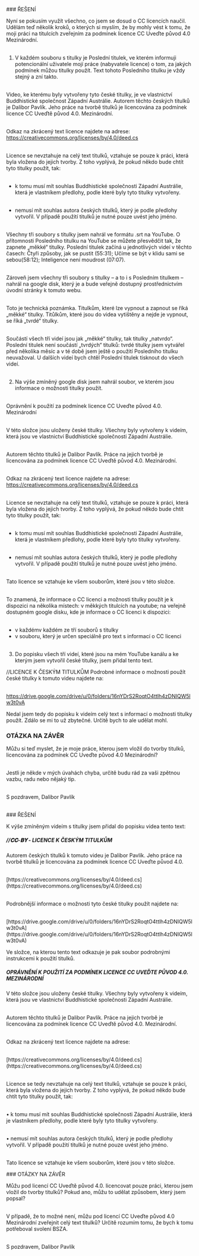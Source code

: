 <div id="anchor-reseni" markdown="1">
### ŘEŠENÍ
</div>

Nyní se pokusím využít všechno, co jsem se dosud o CC licencích naučil. Udělám teď několik kroků, o kterých si myslím, že by mohly vést k tomu, že moji práci na titulcích zveřejním za podmínek licence CC Uveďte původ 4.0 Mezinárodní. <br><br>

1. V každém souboru s titulky je Poslední titulek, ve kterém informuji potencionální uživatele mojí práce (nabyvatele licence) o tom, za jakých podmínek můžou titulky použít. Text tohoto Posledního titulku je vždy stejný a zní takto. <br><br>

Video, ke kterému byly vytvořeny tyto české titulky, je ve vlastnictví Buddhistické společnost Západní Austrálie. Autorem těchto českých titulků je Dalibor Pavlík. Jeho práce na tvorbě titulků je licencována za podmínek licence CC Uveďtě původ 4.0. Mezinárodní.<br><br>

Odkaz na zkrácený text licence najdete na adrese:
https://creativecommons.org/licenses/by/4.0/deed.cs
<br><br>

Licence se nevztahuje na celý text titulků, vztahuje se pouze k práci, která byla vložena do jejich tvorby. Z toho vyplývá, že pokud někdo bude chtít tyto titulky použít, tak:<br><br>

- k tomu musí mít souhlas Buddhistické společnosti Západní Austrálie, která je vlastníkem předlohy, podle které byly tyto titulky vytvořeny.
  <br><br>

- nemusí mít souhlas autora českých titulků, který je podle předlohy vytvořil. V případě použití titulků je nutné pouze uvést jeho jméno.
  <br><br>

Všechny tři soubory s titulky jsem nahrál ve formátu .srt na YouTube. O přítomnosti Posledního titulku na YouTube se můžete přesvědčit tak, že zapnete „měkké“ titulky. Poslední titulek začíná u jednotlivých videí v těchto časech: Čtyři způsoby, jak se pustit (55:31); Učíme se být v klidu sami se sebou(58:12); Inteligence není moudrost (07:07).
<br><br>

Zároveň jsem všechny tři soubory s titulky – a to i s Posledním titulkem – nahrál na google disk, který je a bude veřejně dostupný prostřednictvím úvodní stránky k tomuto webu.
<br><br>

Toto je technická poznámka. Titulkům, které lze vypnout a zapnout se říká „měkké“ titulky. Titůlkům, které jsou do videa vytištěny a nejde je vypnout, se říká „tvrdé“ titulky.
<br><br>

Součástí všech tří videí jsou jak „měkké“ titulky, tak titulky „natvrdo“. Poslední titulek není součástí „tvrdých“ titulků: tvrdé titulky jsem vytvářel před několika měsíc a v té době jsem ještě o použití Posledního titulku neuvažoval. U dalších videí bych chtěl Poslední titulek tisknout do všech videí.
<br><br>

2. Na výše zmíněný google disk jsem nahrál soubor, ve kterém jsou informace o možnosti titulky použít.<br><br>

Oprávnění k použití za podmínek licence
CC Uveďte původ 4.0. Mezinárodní<br><br>

V této složce jsou uloženy české titulky. Všechny byly vytvořeny k videím, která jsou ve vlastnictví Buddhistické společnosti Západní Austrálie.<br><br>

Autorem těchto titulků je Dalibor Pavlík. Práce na jejich tvorbě je licencována za podmínek licence
CC Uveďtě původ 4.0. Mezinárodní.<br><br>

Odkaz na zkrácený text licence najdete na adrese:
https://creativecommons.org/licenses/by/4.0/deed.cs
<br><br>

Licence se nevztahuje na celý text titulků, vztahuje se pouze k práci, která byla vložena do jejich tvorby. Z toho vyplývá, že pokud někdo bude chtít tyto titulky použít, tak:<br><br>

- k tomu musí mít souhlas Buddhistické společnosti Západní Austrálie, která je vlastníkem předlohy, podle které byly tyto titulky vytvořeny.
  <br><br>

- nemusí mít souhlas autora českých titulků, který je podle předlohy vytvořil. V případě použití titulků je nutné pouze uvést jeho jméno.
  <br><br>

Tato licence se vztahuje ke všem souborům, které jsou v této složce.
<br><br>

To znamená, že informace o CC licenci a možnosti titulky použít je k dispozici na několika místech: v měkkých titulcích na youtube; na veřejně dostupném google disku, kde je informace o CC licenci k dispozici:<br><br>

- v každémv každém ze tří souborů s titulky
- v souboru, který je určen speciálně pro text s informací o CC licenci
  <br><br>

3. Do popisku všech tří videí, které jsou na mém YouTube kanálu a ke kterým jsem vytvořil české titulky, jsem přidal tento text.

//LICENCE K ČESKÝM TITULKŮM
Podrobné informace o možnosti použít české titulky k tomuto videu najdete na:<br><br>

https://drive.google.com/drive/u/0/folders/16nYDrS2RoqtO4ttlh4zDNIQW5lw3t0vA

Nedal jsem tedy do popisku k videím celý text s informací o možnosti titulky použít. Zdálo se mi to už zbytečné. Určitě bych to ale udělat mohl.

### OTÁZKA NA ZÁVĚR

Můžu si teď myslet, že je moje práce, kterou jsem vložil do tvorby titulků, licencována za podmínek CC Uveďte původ 4.0 Mezinárodní?<br><br>

Jestli je někde v mých úvahách chyba, určitě budu rád za vaši zpětnou vazbu, radu nebo nějaký tip.<br><br>

S pozdravem, Dalibor Pavlík <br><br>

<div id="anchor-reseni" markdown="1">
### ŘEŠENÍ
</div>

K výše zmíněným videím s titulky jsem přidal do popisku videa tento
text: <br>

<div class="citace" markdown="1" >
<h5 style="text-align:left" >//𝐂𝐂-𝐁𝐘 - LICENCE K ČESKÝM TITULKŮM</h5>

Autorem českých titulků k tomuto videu je Dalibor Pavlík. Jeho práce na tvorbě titulků je licencována za podmínek licence CC Uveďte původ 4.0.<br><br>

<div class="do-not-break-out" markdown="1">
[https://creativecommons.org/licenses/by/4.0/deed.cs](https://creativecommons.org/licenses/by/4.0/deed.cs)
</div><br>

Podrobnější informace o možnosti tyto české titulky použít najdete na: <br><br>

<div class="do-not-break-out" markdown="1">
[https://drive.google.com/drive/u/0/folders/16nYDrS2RoqtO4ttlh4zDNIQW5lw3t0vA](https://drive.google.com/drive/u/0/folders/16nYDrS2RoqtO4ttlh4zDNIQW5lw3t0vA)
</div>
</div>

Ve složce, na kterou tento text odkazuje je pak soubor podrobnými
instrukcemi k použití titulků.

<div class="citace" markdown="1">
<h5> OPRÁVNĚNÍ K POUŽITÍ ZA PODMÍNEK LICENCE
CC UVEĎTE PŮVOD 4.0. MEZINÁRODNÍ</h5>

V této složce jsou uloženy české titulky. Všechny byly vytvořeny k
videím, která jsou ve vlastnictví Buddhistické společnosti Západní
Austrálie.<br><br>

Autorem těchto titulků je Dalibor Pavlík. Práce na jejich tvorbě je
licencována za podmínek licence CC Uveďtě původ 4.0. Mezinárodní.<br><br>

Odkaz na zkrácený text licence najdete na adrese:<br><br>

<div class="do-not-break-out" markdown="1">
[https://creativecommons.org/licenses/by/4.0/deed.cs](https://creativecommons.org/licenses/by/4.0/deed.cs)
</div><br>

Licence se tedy nevztahuje na celý text titulků, vztahuje se pouze k
práci, která byla vložena do jejich tvorby. Z toho vyplývá, že pokud
někdo bude chtít tyto titulky použít, tak:<br><br>

• k tomu musí mít souhlas Buddhistické společnosti Západní
Austrálie, která je vlastníkem předlohy, podle které byly tyto titulky
vytvořeny.<br><br>

• nemusí mít souhlas autora českých titulků, který je podle
předlohy vytvořil. V případě použití titulků je nutné pouze uvést jeho
jméno.<br><br>

Tato licence se vztahuje ke všem souborům, které jsou v této složce.

</div>

<div id="anchor-otazky-na-zaver" markdown="1">
### OTÁZKY NA ZÁVĚR
</div>

Můžu pod licencí CC Uveďtě původ 4.0. licencovat pouze práci,
kterou jsem vložil do tvorby titulků? Pokud ano, můžu to udělat
způsobem, který jsem popsal?<br><br>

V případě, že to možné není, můžu pod licencí CC Uveďte původ 4.0
Mezinárodní zveřejnit celý text titulků? Určitě rozumím tomu, že bych
k tomu potřeboval svolení BSZA.<br><br>

S pozdravem, Dalibor Pavlík
